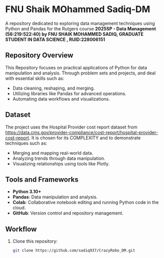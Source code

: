 # FNU Shaik MOhammed Sadiq-DM

A repository dedicated to exploring data management techniques using Python and Pandas for the Rutgers course **2025SP - Data Management (56:219:522:40) by FNU SHAIK MOHAMMED SADIQ, GRADUATE STUDENT IN DATA SCIENCE , RUID:228006151**

## Repository Overview

This Repository focuses on practical applications of Python for data manipulation and analysis. Through problem sets and projects, and deal with essential skills such as:

- Data cleaning, reshaping, and merging.
- Utilizing libraries like Pandas for advanced operations.
- Automating data workflows and visualizations.

## Dataset

The project uses the Hospital Provider cost report dataset from https://data.cms.gov/provider-compliance/cost-report/hospital-provider-cost-report. It is chosen for its COMPLEXITY and to demonstrate techniques such as:

- Merging and mapping real-world data.
- Analyzing trends through data manipulation.
- Visualizing relationships using tools like Plotly.

## Tools and Frameworks

- **Python 3.10+**
- **Pandas**: Data manipulation and analysis.
- **Colab**: Collaborative notebook editing and running Python code in the cloud.
- **GitHub**: Version control and repository management.

## Workflow

1. Clone this repository:
   ```bash
   git clone https://github.com/sadiq937/CrazyRobo_DM.git
   ```


